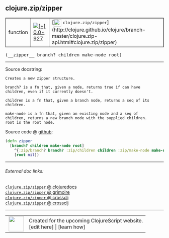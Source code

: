 ## clojure.zip/zipper



 <table border="1">
<tr>
<td>function</td>
<td><a href="https://github.com/cljsinfo/cljs-api-docs/tree/0.0-927"><img valign="middle" alt="[+] 0.0-927" title="Added in 0.0-927" src="https://img.shields.io/badge/+-0.0--927-lightgrey.svg"></a> </td>
<td>
[<img height="24px" valign="middle" src="http://i.imgur.com/1GjPKvB.png"> <samp>clojure.zip/zipper</samp>](http://clojure.github.io/clojure/branch-master/clojure.zip-api.html#clojure.zip/zipper)
</td>
</tr>
</table>


 <samp>
(__zipper__ branch? children make-node root)<br>
</samp>

---





Source docstring:

```
Creates a new zipper structure. 

branch? is a fn that, given a node, returns true if can have
children, even if it currently doesn't.

children is a fn that, given a branch node, returns a seq of its
children.

make-node is a fn that, given an existing node and a seq of
children, returns a new branch node with the supplied children.
root is the root node.
```


Source code @ [github](https://github.com/clojure/clojurescript/blob/r1.7.58/src/main/cljs/clojure/zip.cljs#L18-L32):

```clj
(defn zipper
  [branch? children make-node root]
    ^{:zip/branch? branch? :zip/children children :zip/make-node make-node}
    [root nil])
```

<!--
Repo - tag - source tree - lines:

 <pre>
clojurescript @ r1.7.58
└── src
    └── main
        └── cljs
            └── clojure
                └── <ins>[zip.cljs:18-32](https://github.com/clojure/clojurescript/blob/r1.7.58/src/main/cljs/clojure/zip.cljs#L18-L32)</ins>
</pre>

-->

---



###### External doc links:

[`clojure.zip/zipper` @ clojuredocs](http://clojuredocs.org/clojure.zip/zipper)<br>
[`clojure.zip/zipper` @ grimoire](http://conj.io/store/v1/org.clojure/clojure/1.7.0-beta3/clj/clojure.zip/zipper/)<br>
[`clojure.zip/zipper` @ crossclj](http://crossclj.info/fun/clojure.zip/zipper.html)<br>
[`clojure.zip/zipper` @ crossclj](http://crossclj.info/fun/clojure.zip.cljs/zipper.html)<br>

---

 <table>
<tr><td>
<img valign="middle" align="right" width="48px" src="http://i.imgur.com/Hi20huC.png">
</td><td>
Created for the upcoming ClojureScript website.<br>
[edit here] | [learn how]
</td></tr></table>

[edit here]:https://github.com/cljsinfo/cljs-api-docs/blob/master/cljsdoc/clojure.zip_zipper.cljsdoc
[learn how]:https://github.com/cljsinfo/cljs-api-docs/wiki/cljsdoc-files

<!--

This information was too distracting to show to readers, but I'll leave it
commented here since it is helpful to:

- pretty-print the data used to generate this document
- and show how to retrieve that data



The API data for this symbol:

```clj
{:ns "clojure.zip",
 :name "zipper",
 :signature ["[branch? children make-node root]"],
 :history [["+" "0.0-927"]],
 :type "function",
 :full-name-encode "clojure.zip_zipper",
 :source {:code "(defn zipper\n  [branch? children make-node root]\n    ^{:zip/branch? branch? :zip/children children :zip/make-node make-node}\n    [root nil])",
          :title "Source code",
          :repo "clojurescript",
          :tag "r1.7.58",
          :filename "src/main/cljs/clojure/zip.cljs",
          :lines [18 32]},
 :full-name "clojure.zip/zipper",
 :clj-symbol "clojure.zip/zipper",
 :docstring "Creates a new zipper structure. \n\nbranch? is a fn that, given a node, returns true if can have\nchildren, even if it currently doesn't.\n\nchildren is a fn that, given a branch node, returns a seq of its\nchildren.\n\nmake-node is a fn that, given an existing node and a seq of\nchildren, returns a new branch node with the supplied children.\nroot is the root node."}

```

Retrieve the API data for this symbol:

```clj
;; from Clojure REPL
(require '[clojure.edn :as edn])
(-> (slurp "https://raw.githubusercontent.com/cljsinfo/cljs-api-docs/catalog/cljs-api.edn")
    (edn/read-string)
    (get-in [:symbols "clojure.zip/zipper"]))
```

-->
